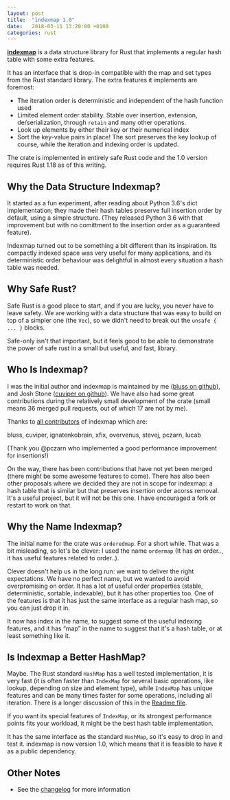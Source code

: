 ```yaml
---
layout: post
title:  "indexmap 1.0"
date:   2018-03-11 13:20:00 +0100
categories: rust
---
```


[**indexmap**][1] is a data structure library for Rust that implements a
regular hash table with some extra features.

It has an interface that is drop-in compatible with the map and set types from
the Rust standard library. The extra features it implements are foremost:

- The iteration order is deterministic and independent of the hash function used
- Limited element order stability. Stable over insertion, extension,
  de/serialization, through `retain` and many other operations.
- Look up elements by either their key or their numerical index
- Sort the key-value pairs in place! The sort preserves the key lookup of
  course, while the iteration and indexing order is updated.

The crate is implemented in entirely safe Rust code and the 1.0 version
requires Rust 1.18 as of this writing.

[1]: https://docs.rs/indexmap/1/


## Why the Data Structure Indexmap?

It started as a fun experiment, after reading about Python 3.6's dict implementation;
they made their hash tables preserve full insertion order by default, using
a simple structure. (They released Python 3.6 with that improvement but with no
comittment to the insertion order as a guaranteed feature).

Indexmap turned out to be something a bit different than its inspiration. Its
compactly indexed space was very useful for many applications, and its
deterministic order behaviour was delightful in almost every situation a hash
table was needed.

## Why Safe Rust?

Safe Rust is a good place to start, and if you are lucky, you never have
to leave safety.  We are working with a data structure that was easy to build
on top of a simpler one (the `Vec`), so we didn't need to break out the `unsafe
{ ... }` blocks.

Safe-only isn't that important, but it feels good to be able
to demonstrate the power of safe rust in a small but useful, and fast, library.

## Who Is Indexmap?

I was the initial author and indexmap is maintained by me ([bluss on github][bluss]),
and Josh Stone ([cuviper on github][cuviper]). We have also had some great contributions
during the relatively small development of the crate (small means 36 merged pull requests,
out of which 17 are not by me).

Thanks to [all contributors][contrib] of indexmap which are:

bluss, cuviper, ignatenkobrain, xfix, overvenus, stevej, pczarn, lucab

[bluss]: https://github.com/bluss
[cuviper]: https://github.com/cuviper/
[contrib]: https://github.com/bluss/indexmap/graphs/contributors

(Thank  you @pczarn who implemented a good performance improvement for insertions!)

On the way, there has been contributions that have not yet been merged (there
might be some awesome features to come).  There has also been other proposals
where we decided they are not in scope for indexmap: a hash table that is
similar but that preserves insertion order acorss removal. It's a useful
project, but it will not be this one. I have encouraged a fork or restart to
work on that.

## Why the Name Indexmap?

The initial name for the crate was `orderedmap`. For a short while. That was
a bit misleading, so let's be clever: I used the name `ordermap` (It has
*an* order.., it has useful features related to order..).

Clever doesn't help us in the long run: we want to deliver the right
expectations. We have no perfect name, but we wanted to avoid overpromising
on order. It has a lot of useful order properties (stable, deterministic, sortable,
indexable), but it has other properties too. One of the features is that it
has just the same interface as a regular hash map, so you can just drop it in.

It now has index in the name, to suggest some of the useful indexing features,
and it has “map” in the name to suggest that it's a hash table, or at least
something like it.

## Is Indexmap a Better HashMap?

Maybe. The Rust standard `HashMap` has a well tested implementation, it is very
fast (it is often faster than `IndexMap` for several basic operations, like
lookup, depending on size and element type), while `IndexMap` has unique
features and can be many times faster for some operations, including all
iteration. There is a longer discussion of this in the [Readme file][perf].

If you want its special features of `IndexMap`, or its strongest performance
points fits your workload, it might be the best hash table implementation.

It has the same interface as the standard `HashMap`, so it's easy to drop in and
test it. indexmap is now version 1.0, which means that it is feasible to have
it as a public dependency.

## Other Notes

+ See the [changelog][ch] for more information

[ch]: https://github.com/bluss/indexmap#recent-changes
[perf]: https://github.com/bluss/indexmap#performance
